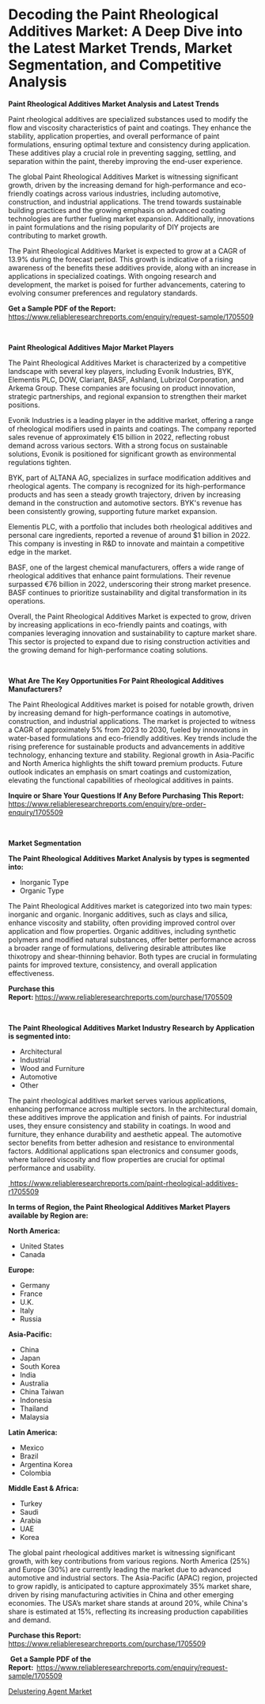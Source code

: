 <p><h1>Decoding the Paint Rheological Additives Market: A Deep Dive into the Latest Market Trends, Market Segmentation, and Competitive Analysis</h1></p><p><strong>Paint Rheological Additives Market Analysis and Latest Trends</strong></p>
<p><p>Paint rheological additives are specialized substances used to modify the flow and viscosity characteristics of paint and coatings. They enhance the stability, application properties, and overall performance of paint formulations, ensuring optimal texture and consistency during application. These additives play a crucial role in preventing sagging, settling, and separation within the paint, thereby improving the end-user experience.</p><p>The global Paint Rheological Additives Market is witnessing significant growth, driven by the increasing demand for high-performance and eco-friendly coatings across various industries, including automotive, construction, and industrial applications. The trend towards sustainable building practices and the growing emphasis on advanced coating technologies are further fueling market expansion. Additionally, innovations in paint formulations and the rising popularity of DIY projects are contributing to market growth.</p><p>The Paint Rheological Additives Market is expected to grow at a CAGR of 13.9% during the forecast period. This growth is indicative of a rising awareness of the benefits these additives provide, along with an increase in applications in specialized coatings. With ongoing research and development, the market is poised for further advancements, catering to evolving consumer preferences and regulatory standards.</p></p>
<p><strong>Get a Sample PDF of the Report:&nbsp;</strong> <a href="https://www.reliableresearchreports.com/enquiry/request-sample/1705509?utm_campaign=37&utm_medium=2&utm_source=Github&utm_content=ia&utm_term=09012025&utm_id=paint-rheological-additives">https://www.reliableresearchreports.com/enquiry/request-sample/1705509</a></p>
<p>&nbsp;</p>
<p><strong>Paint Rheological Additives Major Market Players</strong></p>
<p><p>The Paint Rheological Additives Market is characterized by a competitive landscape with several key players, including Evonik Industries, BYK, Elementis PLC, DOW, Clariant, BASF, Ashland, Lubrizol Corporation, and Arkema Group. These companies are focusing on product innovation, strategic partnerships, and regional expansion to strengthen their market positions.</p><p>Evonik Industries is a leading player in the additive market, offering a range of rheological modifiers used in paints and coatings. The company reported sales revenue of approximately €15 billion in 2022, reflecting robust demand across various sectors. With a strong focus on sustainable solutions, Evonik is positioned for significant growth as environmental regulations tighten.</p><p>BYK, part of ALTANA AG, specializes in surface modification additives and rheological agents. The company is recognized for its high-performance products and has seen a steady growth trajectory, driven by increasing demand in the construction and automotive sectors. BYK's revenue has been consistently growing, supporting future market expansion.</p><p>Elementis PLC, with a portfolio that includes both rheological additives and personal care ingredients, reported a revenue of around $1 billion in 2022. This company is investing in R&D to innovate and maintain a competitive edge in the market.</p><p>BASF, one of the largest chemical manufacturers, offers a wide range of rheological additives that enhance paint formulations. Their revenue surpassed €76 billion in 2022, underscoring their strong market presence. BASF continues to prioritize sustainability and digital transformation in its operations.</p><p>Overall, the Paint Rheological Additives Market is expected to grow, driven by increasing applications in eco-friendly paints and coatings, with companies leveraging innovation and sustainability to capture market share. This sector is projected to expand due to rising construction activities and the growing demand for high-performance coating solutions.</p></p>
<p>&nbsp;</p>
<p><strong>What Are The Key Opportunities For Paint Rheological Additives Manufacturers?</strong></p>
<p><p>The Paint Rheological Additives market is poised for notable growth, driven by increasing demand for high-performance coatings in automotive, construction, and industrial applications. The market is projected to witness a CAGR of approximately 5% from 2023 to 2030, fueled by innovations in water-based formulations and eco-friendly additives. Key trends include the rising preference for sustainable products and advancements in additive technology, enhancing texture and stability. Regional growth in Asia-Pacific and North America highlights the shift toward premium products. Future outlook indicates an emphasis on smart coatings and customization, elevating the functional capabilities of rheological additives in paints.</p></p>
<p><strong>Inquire or Share Your Questions If Any Before Purchasing This Report:</strong> <a href="https://www.reliableresearchreports.com/enquiry/pre-order-enquiry/1705509?utm_campaign=37&utm_medium=2&utm_source=Github&utm_content=ia&utm_term=09012025&utm_id=paint-rheological-additives">https://www.reliableresearchreports.com/enquiry/pre-order-enquiry/1705509</a></p>
<p>&nbsp;</p>
<p><strong>Market Segmentation</strong></p>
<p><strong>The Paint Rheological Additives Market Analysis by types is segmented into:</strong></p>
<p><ul><li>Inorganic Type</li><li>Organic Type</li></ul></p>
<p><p>The Paint Rheological Additives market is categorized into two main types: inorganic and organic. Inorganic additives, such as clays and silica, enhance viscosity and stability, often providing improved control over application and flow properties. Organic additives, including synthetic polymers and modified natural substances, offer better performance across a broader range of formulations, delivering desirable attributes like thixotropy and shear-thinning behavior. Both types are crucial in formulating paints for improved texture, consistency, and overall application effectiveness.</p></p>
<p><strong>Purchase this Report:&nbsp;</strong><a href="https://www.reliableresearchreports.com/purchase/1705509?utm_campaign=37&utm_medium=2&utm_source=Github&utm_content=ia&utm_term=09012025&utm_id=paint-rheological-additives">https://www.reliableresearchreports.com/purchase/1705509</a></p>
<p>&nbsp;</p>
<p><strong>The Paint Rheological Additives Market Industry Research by Application is segmented into:</strong></p>
<p><ul><li>Architectural</li><li>Industrial</li><li>Wood and Furniture</li><li>Automotive</li><li>Other</li></ul></p>
<p><p>The paint rheological additives market serves various applications, enhancing performance across multiple sectors. In the architectural domain, these additives improve the application and finish of paints. For industrial uses, they ensure consistency and stability in coatings. In wood and furniture, they enhance durability and aesthetic appeal. The automotive sector benefits from better adhesion and resistance to environmental factors. Additional applications span electronics and consumer goods, where tailored viscosity and flow properties are crucial for optimal performance and usability.</p></p>
<p><a href="https://www.reliableresearchreports.com/paint-rheological-additives-r1705509?utm_campaign=37&utm_medium=2&utm_source=Github&utm_content=ia&utm_term=09012025&utm_id=paint-rheological-additives">&nbsp;https://www.reliableresearchreports.com/paint-rheological-additives-r1705509</a></p>
<p><strong>In terms of Region, the Paint Rheological Additives Market Players available by Region are:</strong></p>
<p>
    <p> <strong> North America: </strong>
        <ul>
            <li>United States</li>
            <li>Canada</li>
        </ul>
        </p> 
    <p> <strong> Europe: </strong>
        <ul>
            <li>Germany</li>
            <li>France</li>
            <li>U.K.</li>
            <li>Italy</li>
            <li>Russia</li>
        </ul>
        </p> 
    <p> <strong> Asia-Pacific: </strong>
        <ul>
            <li>China</li>
            <li>Japan</li>
            <li>South Korea</li>
            <li>India</li>
            <li>Australia</li>
            <li>China Taiwan</li>
            <li>Indonesia</li>
            <li>Thailand</li>
            <li>Malaysia</li>
        </ul>
        </p> 
    <p> <strong> Latin America: </strong>
        <ul>
            <li>Mexico</li>
            <li>Brazil</li>
            <li>Argentina Korea</li>
            <li>Colombia</li>
        </ul>
        </p> 
    <p> <strong> Middle East & Africa: </strong>
        <ul>
            <li>Turkey</li>
            <li>Saudi</li>
            <li>Arabia</li>
            <li>UAE</li>
            <li>Korea</li>
        </ul>
    </p>
    </p>
<p><p>The global paint rheological additives market is witnessing significant growth, with key contributions from various regions. North America (25%) and Europe (30%) are currently leading the market due to advanced automotive and industrial sectors. The Asia-Pacific (APAC) region, projected to grow rapidly, is anticipated to capture approximately 35% market share, driven by rising manufacturing activities in China and other emerging economies. The USA’s market share stands at around 20%, while China's share is estimated at 15%, reflecting its increasing production capabilities and demand.</p></p>
<p><strong>Purchase this Report: </strong><a href="https://www.reliableresearchreports.com/purchase/1705509?utm_campaign=37&utm_medium=2&utm_source=Github&utm_content=ia&utm_term=09012025&utm_id=paint-rheological-additives">https://www.reliableresearchreports.com/purchase/1705509</a></p>
<p>&nbsp;<strong>Get a Sample PDF of the Report:&nbsp;&nbsp;</strong><a href="https://www.reliableresearchreports.com/enquiry/request-sample/1705509?utm_campaign=37&utm_medium=2&utm_source=Github&utm_content=ia&utm_term=09012025&utm_id=paint-rheological-additives">https://www.reliableresearchreports.com/enquiry/request-sample/1705509</a></p>
<p><strong></strong></p>
<p><p><a href="https://github.com/wwwkeltoum/Market-Research-Report-List-5/blob/main/delustering-agent-market.md?utm_campaign=37&utm_medium=2&utm_source=Github&utm_content=ia&utm_term=09012025&utm_id=paint-rheological-additives">Delustering Agent Market</a></p></p>